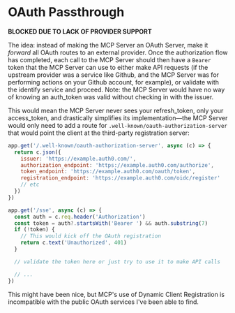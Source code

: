 # OAuth Passthrough

**BLOCKED DUE TO LACK OF PROVIDER SUPPORT**

The idea: instead of making the MCP Server an OAuth Server, make it _forward_ all OAuth routes to an external provider. Once the authorization flow has completed, each call to the MCP Server should then have a `Bearer` token that the MCP Server can use to either make API requests (if the upstream provider was a service like Github, and the MCP Server was for performing actions on your Github account, for example), or validate with the identify service and proceed. Note: the MCP Server would have no way of knowing an auth_token was valid without checking in with the issuer.

This would mean the MCP Server never sees your refresh_token, only your access_token, and drastically simplifies its implementation—the MCP Server would only need to add a route for `.well-known/oauth-authorization-server` that would point the client at the third-party registration server: 

```js
app.get('/.well-known/oauth-authorization-server', async (c) => {
  return c.json({
    issuer: 'https://example.auth0.com/',
    authorization_endpoint: 'https://example.auth0.com/authorize',
    token_endpoint: 'https://example.auth0.com/oauth/token',
    registration_endpoint: 'https://example.auth0.com/oidc/register'
    // etc
  })
})

app.get('/sse', async (c) => {
  const auth = c.req.header('Authorization')
  const token = auth?.startsWith('Bearer ') && auth.substring(7)
  if (!token) {
    // This would kick off the OAuth registration
    return c.text('Unauthorized', 401)
  }

  // validate the token here or just try to use it to make API calls

  // ...
})

```

This might have been nice, but MCP's use of Dynamic Client Registration is incompatible with the public OAuth services I've been able to find.